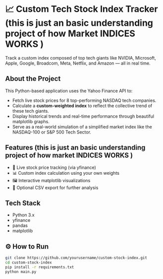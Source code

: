 # 📈 Custom Tech Stock Index Tracker (this is just an basic understanding project of how Market INDICES WORKS )

Track a custom index composed of top tech giants like NVIDIA, Microsoft, Apple, Google, Broadcom, Meta, Netflix, and Amazon — all in real time.

##  About the Project

This Python-based application uses the Yahoo Finance API to:

- Fetch live stock prices for 8 top-performing NASDAQ tech companies.
- Calculate a **custom-weighted index** to reflect the collective trend of these tech giants.
- Display historical trends and real-time performance through beautiful matplotlib graphs.
- Serve as a real-world simulation of a simplified market index like the NASDAQ-100 or S&P 500 Tech Sector.

##  Features (this is just an basic understanding project of how market INDICES WORKS )

- 🔄 Live stock price tracking (via yfinance)
- 📊 Custom index calculation using your own weights
- 🖼️ Interactive matplotlib visualizations
- 💾 Optional CSV export for further analysis

##  Tech Stack

- Python 3.x
- yfinance
- pandas
- matplotlib

## ⚙ How to Run

```bash
git clone https://github.com/yourusername/custom-stock-index.git
cd custom-stock-index
pip install -r requirements.txt
python main.py
